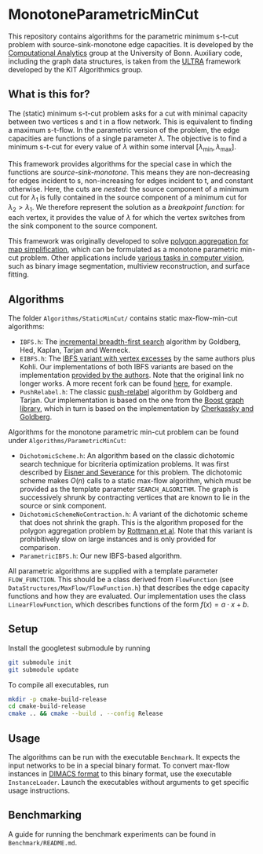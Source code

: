 # MonotoneParametricMinCut
This repository contains algorithms for the parametric minimum s-t-cut problem with source-sink-monotone edge capacities. It is developed by the [Computational Analytics](https://ca.cs.uni-bonn.de) group at the University of Bonn. Auxiliary code, including the graph data structures, is taken from the [ULTRA](https://github.com/kit-algo/ULTRA) framework developed by the KIT Algorithmics group.

## What is this for?
The (static) minimum s-t-cut problem asks for a cut with minimal capacity between two vertices s and t in a flow network. This is equivalent to finding a maximum s-t-flow. In the parametric version of the problem, the edge capacities are functions of a single parameter $\lambda$. The objective is to find a minimum s-t-cut for every value of $\lambda$ within some interval $[\lambda_\text{min}, \lambda_\text{max}]$.

This framework provides algorithms for the special case in which the functions are *source-sink-monotone*. This means they are non-decreasing for edges incident to s, non-increasing for edges incident to t, and constant otherwise. Here, the cuts are *nested*: the source component of a minimum cut for $\lambda_1$ is fully contained in the source component of a minimum cut for $\lambda_2 > \lambda_1$. We therefore represent the solution as a *breakpoint function*: for each vertex, it provides the value of $\lambda$ for which the vertex switches from the sink component to the source component.

This framework was originally developed to solve [polygon aggregation for map simplification](https://doi.org/10.4230/LIPIcs.GIScience.2021.II.6), which can be formulated as a monotone parametric min-cut problem. Other applications include [various tasks in computer vision](https://doi.org/10.1109/ICCV.2007.4408910), such as binary image segmentation, multiview reconstruction, and surface fitting.

## Algorithms
The folder ``Algorithms/StaticMinCut/`` contains static max-flow-min-cut algorithms:
* `IBFS.h`: The [incremental breadth-first search](https://doi.org/10.1007/978-3-642-23719-5\_39) algorithm by Goldberg, Hed, Kaplan, Tarjan and Werneck.
* `EIBFS.h`: The [IBFS variant with vertex excesses](https://doi.org/10.1007/978-3-662-48350-3\_52) by the same authors plus Kohli. Our implementations of both IBFS variants are based on the implementation [provided by the authors](https://www.cs.tau.ac.il/~sagihed/ibfs/). Note that the original link no longer works. A more recent fork can be found [here](https://github.com/PolarNick239/IBFS/tree/master), for example.
* `PushRelabel.h`: The classic [push-relabel](https://doi.org/10.1145/48014.61051) algorithm by Goldberg and Tarjan. Our implementation is based on the one from the [Boost graph library](https://www.boost.org/doc/libs/1_77_0/libs/graph/doc/push_relabel_max_flow.html), which in turn is based on the implementation by [Cherkassky and Goldberg](https://doi.org/10.1007/PL00009180).

Algorithms for the monotone parametric min-cut problem can be found under ``Algorithms/ParametricMinCut``:
* `DichotomicScheme.h`: An algorithm based on the classic dichotomic search technique for bicriteria optimization problems. It was first described by [Eisner and Severance](https://doi.org/10.1145/321978.321982) for this problem. The dichotomic scheme makes $O(n)$ calls to a static max-flow algorithm, which must be provided as the template parameter `SEARCH_ALGORITHM`. The graph is successively shrunk by contracting vertices that are known to lie in the source or sink component.
* `DichotomicSchemeNoContraction.h`: A variant of the dichotomic scheme that does not shrink the graph. This is the algorithm proposed for the polygon aggregation problem by [Rottmann et al](https://doi.org/10.4230/LIPIcs.GIScience.2021.II.6). Note that this variant is prohibitively slow on large instances and is only provided for comparison.
* `ParametricIBFS.h`: Our new IBFS-based algorithm.

All parametric algorithms are supplied with a template parameter `FLOW_FUNCTION`. This should be a class derived from `FlowFunction` (see `DataStructures/MaxFlow/FlowFunction.h`) that describes the edge capacity functions and how they are evaluated. Our implementation uses the class `LinearFlowFunction`, which describes functions of the form $f(x) = a \cdot x + b$.

## Setup
Install the googletest submodule by running
```bash
git submodule init
git submodule update
```
To compile all executables, run
```bash
mkdir -p cmake-build-release
cd cmake-build-release
cmake .. && cmake --build . --config Release
```

## Usage
The algorithms can be run with the executable ```Benchmark```. It expects the input networks to be in a special binary format. To convert max-flow instances in [DIMACS format](https://lpsolve.sourceforge.net/5.5/DIMACS_maxf.htm) to this binary format, use the executable ```InstanceLoader```. Launch the executables without arguments to get specific usage instructions.

## Benchmarking
A guide for running the benchmark experiments can be found in `Benchmark/README.md`.